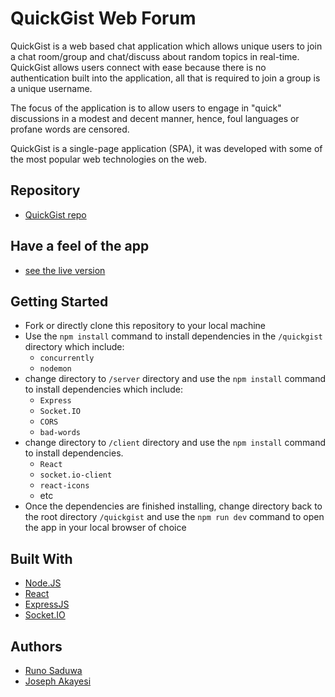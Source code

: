 
# QuickGist Web Forum

QuickGist is a web based chat application which allows unique users to join a chat room/group
and chat/discuss about random topics in real-time. QuickGist allows users connect with ease because there is no authentication built into the application, all that is required to join a group is a unique username. 

The focus of the application is to allow users to engage in "quick" discussions in a modest and decent manner, hence, foul languages or profane words are censored.
 
QuickGist is a single-page application (SPA), it was developed with some of the most popular web technologies on the web.

## Repository

- [QuickGist repo](https://github.com/Runo-saduwa/quick-gist-team-a/)

## Have a feel of the app

- [see the live version](https://quickgist.netlify.com/)


## Getting Started

- Fork or directly clone this repository to your local machine
- Use the `npm install` command to install dependencies in the `/quickgist` directory which include:
  - `concurrently`
  - `nodemon`
- change directory to `/server` directory and use the `npm install` command to install dependencies which include:
  - `Express`
  - `Socket.IO`
  - `CORS`
  - `bad-words`
- change directory to `/client` directory and use the `npm install` command to install dependencies.
  - `React`
  - `socket.io-client`
  - `react-icons`
  - etc
- Once the dependencies are finished installing, change directory back to the root directory
`/quickgist` and use the `npm run dev` command to open the app in your local browser of choice


## Built With

- [Node.JS](https://nodejs.org/)
- [React](https://reactjs.org/)
- [ExpressJS](https://expressjs.com/)
- [Socket.IO](https://socket.io/)


## Authors

- [Runo Saduwa](https://github.com/Runo-saduwa)
- [Joseph Akayesi](https://github.com/JosephAkayesi)




